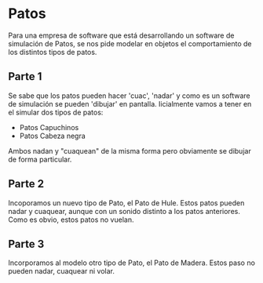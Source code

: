 # Patos

Para una empresa de software que está desarrollando un software de simulación de Patos, se nos pide modelar en objetos el comportamiento de los distintos tipos de patos.

## Parte 1
Se sabe que los patos pueden hacer 'cuac', 'nadar' y como es un software de simulación se pueden 'dibujar' en pantalla. Iicialmente vamos a tener en el simular dos tipos de patos:

- Patos Capuchinos
- Patos Cabeza negra

Ambos nadan y "cuaquean" de la misma forma pero obviamente se dibujar de forma particular.

## Parte 2
Incoporamos un nuevo tipo de Pato, el Pato de Hule. Estos patos pueden nadar y cuaquear, aunque con un sonido distinto a los patos anteriores. Como es obvio, estos patos no vuelan.

## Parte 3
Incorporamos al modelo otro tipo de Pato, el Pato de Madera. Estos paso no pueden nadar, cuaquear ni volar.
